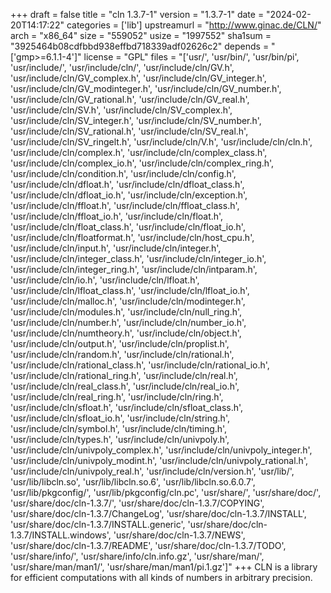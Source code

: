 +++
draft = false
title = "cln 1.3.7-1"
version = "1.3.7-1"
date = "2024-02-20T14:17:22"
categories = ['lib']
upstreamurl = "http://www.ginac.de/CLN/"
arch = "x86_64"
size = "559052"
usize = "1997552"
sha1sum = "3925464b08cdfbbd938effbd718339adf02626c2"
depends = "['gmp>=6.1.1-4']"
license = "GPL"
files = "['usr/', 'usr/bin/', 'usr/bin/pi', 'usr/include/', 'usr/include/cln/', 'usr/include/cln/GV.h', 'usr/include/cln/GV_complex.h', 'usr/include/cln/GV_integer.h', 'usr/include/cln/GV_modinteger.h', 'usr/include/cln/GV_number.h', 'usr/include/cln/GV_rational.h', 'usr/include/cln/GV_real.h', 'usr/include/cln/SV.h', 'usr/include/cln/SV_complex.h', 'usr/include/cln/SV_integer.h', 'usr/include/cln/SV_number.h', 'usr/include/cln/SV_rational.h', 'usr/include/cln/SV_real.h', 'usr/include/cln/SV_ringelt.h', 'usr/include/cln/V.h', 'usr/include/cln/cln.h', 'usr/include/cln/complex.h', 'usr/include/cln/complex_class.h', 'usr/include/cln/complex_io.h', 'usr/include/cln/complex_ring.h', 'usr/include/cln/condition.h', 'usr/include/cln/config.h', 'usr/include/cln/dfloat.h', 'usr/include/cln/dfloat_class.h', 'usr/include/cln/dfloat_io.h', 'usr/include/cln/exception.h', 'usr/include/cln/ffloat.h', 'usr/include/cln/ffloat_class.h', 'usr/include/cln/ffloat_io.h', 'usr/include/cln/float.h', 'usr/include/cln/float_class.h', 'usr/include/cln/float_io.h', 'usr/include/cln/floatformat.h', 'usr/include/cln/host_cpu.h', 'usr/include/cln/input.h', 'usr/include/cln/integer.h', 'usr/include/cln/integer_class.h', 'usr/include/cln/integer_io.h', 'usr/include/cln/integer_ring.h', 'usr/include/cln/intparam.h', 'usr/include/cln/io.h', 'usr/include/cln/lfloat.h', 'usr/include/cln/lfloat_class.h', 'usr/include/cln/lfloat_io.h', 'usr/include/cln/malloc.h', 'usr/include/cln/modinteger.h', 'usr/include/cln/modules.h', 'usr/include/cln/null_ring.h', 'usr/include/cln/number.h', 'usr/include/cln/number_io.h', 'usr/include/cln/numtheory.h', 'usr/include/cln/object.h', 'usr/include/cln/output.h', 'usr/include/cln/proplist.h', 'usr/include/cln/random.h', 'usr/include/cln/rational.h', 'usr/include/cln/rational_class.h', 'usr/include/cln/rational_io.h', 'usr/include/cln/rational_ring.h', 'usr/include/cln/real.h', 'usr/include/cln/real_class.h', 'usr/include/cln/real_io.h', 'usr/include/cln/real_ring.h', 'usr/include/cln/ring.h', 'usr/include/cln/sfloat.h', 'usr/include/cln/sfloat_class.h', 'usr/include/cln/sfloat_io.h', 'usr/include/cln/string.h', 'usr/include/cln/symbol.h', 'usr/include/cln/timing.h', 'usr/include/cln/types.h', 'usr/include/cln/univpoly.h', 'usr/include/cln/univpoly_complex.h', 'usr/include/cln/univpoly_integer.h', 'usr/include/cln/univpoly_modint.h', 'usr/include/cln/univpoly_rational.h', 'usr/include/cln/univpoly_real.h', 'usr/include/cln/version.h', 'usr/lib/', 'usr/lib/libcln.so', 'usr/lib/libcln.so.6', 'usr/lib/libcln.so.6.0.7', 'usr/lib/pkgconfig/', 'usr/lib/pkgconfig/cln.pc', 'usr/share/', 'usr/share/doc/', 'usr/share/doc/cln-1.3.7/', 'usr/share/doc/cln-1.3.7/COPYING', 'usr/share/doc/cln-1.3.7/ChangeLog', 'usr/share/doc/cln-1.3.7/INSTALL', 'usr/share/doc/cln-1.3.7/INSTALL.generic', 'usr/share/doc/cln-1.3.7/INSTALL.windows', 'usr/share/doc/cln-1.3.7/NEWS', 'usr/share/doc/cln-1.3.7/README', 'usr/share/doc/cln-1.3.7/TODO', 'usr/share/info/', 'usr/share/info/cln.info.gz', 'usr/share/man/', 'usr/share/man/man1/', 'usr/share/man/man1/pi.1.gz']"
+++
CLN is a library for efficient computations with all kinds of numbers in arbitrary precision.